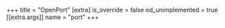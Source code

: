 +++
title = "OpenPort"
[extra]
is_override = false
od_unimplemented = true
[[extra.args]]
name = "port"
+++